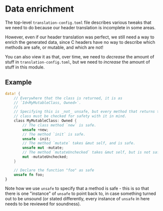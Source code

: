 # Data enrichment

The top-level `translation-config.toml` file describes various tweaks that we need to do because our header translation is incomplete in some areas.

However, even if our header translation was perfect, we still need a way to enrich the generated data, since C headers have no way to describe which methods are safe, or mutable, and which are not!

You can also view it as that, over time, we need to _decrease_ the amount of stuff in `translation-config.toml`, but we need to _increase_ the amount of stuff in this module.


## Example

```rust , ignore
data! {
    // Everywhere that the class is returned, it is as
    // `Id<MyMutableClass, Owned>`.
    //
    // Specifying this is _not_ unsafe, but every method that returns this
    // class must be checked for safety with it in mind.
    class MyMutableClass: Owned {
        // The class method `new` is safe.
        unsafe +new;
        // The method `init` is safe.
        unsafe -init;
        // The method `mutate` takes &mut self, and is safe.
        unsafe mut -mutate;
        // The method `mutateUnchecked` takes &mut self, but is not safe.
        mut -mutateUnchecked;
    }

    // Declare the function "foo" as safe
    unsafe fn foo;
}
```

Note how we use `unsafe` to specify that a method is safe - this is so that there is one "instance" of `unsafe` to point back to, in case something turned out to be unsound (or stated differently, every instance of `unsafe` in here needs to be reviewed for soundness).

